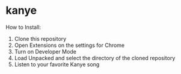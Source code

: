 # kanye
How to Install:
1) Clone this repository
2) Open Extensions on the settings for Chrome
3) Turn on Developer Mode
4) Load Unpacked and select the directory of the cloned repository
5) Listen to your favorite Kanye song
